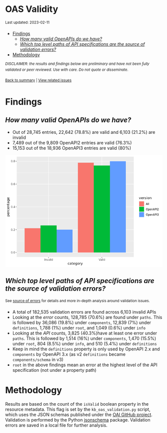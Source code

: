 OAS Validity
================
<sup>Last updated: 2023-02-11</sup>

- <a href="#findings" id="toc-findings">Findings</a>
  - <a href="#how-many-valid-openapis-do-we-have"
    id="toc-how-many-valid-openapis-do-we-have"><em>How many valid OpenAPIs
    do we have?</em></a>
  - <a
    href="#which-top-level-paths-of-api-specifications-are-the-source-of-validation-errors"
    id="toc-which-top-level-paths-of-api-specifications-are-the-source-of-validation-errors"><em>Which
    top level paths of API specifications are the source of validation
    errors?</em></a>
- <a href="#methodology" id="toc-methodology">Methodology</a>

<sup>*DISCLAIMER: the results and findings below are preliminary and
have not been fully validated or peer reviewed. Use with care. Do not
quote or disseminate.*</sup>

<sup>[Back to summary](oas_summary.md) \| [View related
issues](https://github.com/postman-open-technologies/knowledge-base/labels/oas%3Avalidity)</sup>

# Findings

## *How many valid OpenAPIs do we have?*

- Out of 28,745 entries, 22,642 (78.8%) are valid and 6,103 (21.2%) are
  invalid
- 7,489 out of the 9,809 OpenAPI2 entries are valid (76.3%)
- 15,153 out of the 18,936 OpenAPI3 entries are valid (80%)

![](oas_validity_files/figure-gfm/oas_validity_charts-1.png)<!-- -->

## *Which top level paths of API specifications are the source of validation errors?*

<sup>See [source of errors](oas_validity_errors.md) for details and more
in-depth analysis around validation issues.<sup>

- A total of 182,535 validation errors are found across 6,103 invalid
  APIs
- Looking at the *error* counts, 128,785 (70.6%) are found under
  `paths`. This is followed by 36,086 (19.8%) under `components`, 12,839
  (7%) under `definitions`, 1,788 (1%) under `root`, and 1,049 (0.6%)
  under `info`
- Looking at the *API* counts, 3,825 (40.3%)have at least one error
  under `paths`. This is followed by 1,514 (16%) under `components`,
  1,470 (15.5%) under `root`, 804 (8.5%) under `info`, and 510 (5.4%)
  under `definitions`
- Keep in mind the `definitions` property is only used by OpenAPI 2.x
  and `components` by OpenAPI 3.x (as v2 `definitions` became
  `components/schema` in v3)
- `root` in the above findings mean an error at the highest level of the
  API specification (not under a property path)

# Methodology

Results are based on the count of the `isValid` boolean property in the
resource metadata. This flag is set by the `kb_oas_validation.py`
script, which uses the JSON schemas published under the [OAI GitHub
project](https://github.com/OAI/OpenAPI-Specification/tree/main/schemas).
Validation is performed by the Python
[jsonschema](https://github.com/python-jsonschema/jsonschema) package.
Validation errors are saved in a local file for further analysis.
